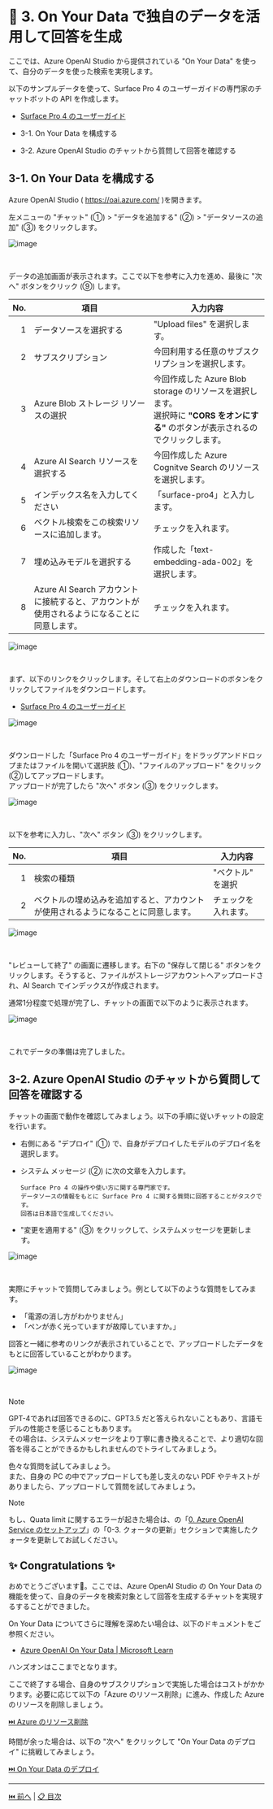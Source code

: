 # 🧪 3. On Your Data で独自のデータを活用して回答を生成

ここでは、Azure OpenAI Studio から提供されている "On Your Data" を使って、自分のデータを使った検索を実現します。

以下のサンプルデータを使って、Surface Pro 4 のユーザーガイドの専門家のチャットボットの API を作成します。

- [Surface Pro 4 のユーザーガイド](../sample-data/surface-pro-4-user-guide_ja-jp.pdf)

- 3-1. On Your Data を構成する
- 3-2. Azure OpenAI Studio のチャットから質問して回答を確認する

## 3-1. On Your Data を構成する

Azure OpenAI Studio ( <https://oai.azure.com/> )を開きます。

左メニューの "チャット" (①) > "データを追加する" (②) > "データソースの追加" (③) をクリックします。


![image](./images/3-1-1.png)

<br>

データの追加画面が表示されます。ここで以下を参考に入力を進め、最後に "次へ" ボタンをクリック (⑨) します。

No. | 項目 | 入力内容
---: | --- | ---
1 | データソースを選択する | "Upload files" を選択します。
2 | サブスクリプション | 今回利用する任意のサブスクリプションを選択します。
3 | Azure Blob ストレージ リソースの選択 | 今回作成した Azure Blob storage のリソースを選択します。<br>選択時に **"CORS をオンにする"** のボタンが表示されるのでクリックします。
4 | Azure AI Search リソースを選択する | 今回作成した Azure Cognitve Search のリソースを選択します。
5 | インデックス名を入力してください | 「surface-pro4」と入力します。
6 | ベクトル検索をこの検索リソースに追加します。 | チェックを入れます。
7 | 埋め込みモデルを選択する | 作成した「text-embedding-ada-002」を選択します。
8 | Azure AI Search アカウントに接続すると、アカウントが使用されるようになることに同意します。 | チェックを入れます。

![image](./images/3-1-2.png)

<br>

まず、以下のリンクをクリックします。そして右上のダウンロードのボタンをクリックしてファイルをダウンロードします。

- [Surface Pro 4 のユーザーガイド](../sample-data/surface-pro-4-user-guide_ja-jp.pdf)

![image](./images/3-1-3.png)

<br>

ダウンロードした「Surface Pro 4 のユーザーガイド」をドラッグアンドドロップまたはファイルを開いて選択肢 (①)、"ファイルのアップロード" をクリック (②)してアップロードします。  
アップロードが完了したら "次へ" ボタン (③) をクリックします。

![image](./images/3-1-4.png)

<br>

以下を参考に入力し、"次へ" ボタン (③) をクリックします。

No. | 項目 | 入力内容
---: | --- | ---
1 | 検索の種類 | "ベクトル" を選択
2 | ベクトルの埋め込みを追加すると、アカウントが使用されるようになることに同意します。 | チェックを入れます。

![image](./images/3-1-5.png)

<br>

"レビューして終了" の画面に遷移します。右下の "保存して閉じる" ボタンをクリックします。そうすると、ファイルがストレージアカウントへアップロードされ、AI Search でインデックスが作成されます。

通常1分程度で処理が完了し、チャットの画面で以下のように表示されます。

![image](./images/3-1-6.png)

<br>

これでデータの準備は完了しました。


## 3-2. Azure OpenAI Studio のチャットから質問して回答を確認する

チャットの画面で動作を確認してみましょう。以下の手順に従いチャットの設定を行います。

- 右側にある "デプロイ" (①) で、自身がデプロイしたモデルのデプロイ名を選択します。
- システム メッセージ (②) に次の文章を入力します。

  ```
  Surface Pro 4 の操作や使い方に関する専門家です。
  データソースの情報をもとに Surface Pro 4 に関する質問に回答することがタスクです。
  回答は日本語で生成してください。
  ```

- "変更を適用する" (③) をクリックして、システムメッセージを更新します。

![image](./images/3-1-7.png)

<br>


実際にチャットで質問してみましょう。例として以下のような質問をしてみます。

- 「電源の消し方がわかりません」
- 「ペンが赤く光っていますが故障していますか。」

回答と一緒に参考のリンクが表示されていることで、アップロードしたデータをもとに回答していることがわかります。

![image](./images/3-1-8.png)

<br>

> [!NOTE]
> GPT-4であれば回答できるのに、GPT3.5 だと答えられないこともあり、言語モデルの性能さを感じることもあります。  
> その場合は、システムメッセージをより丁寧に書き換えることで、より適切な回答を得ることができるかもしれませんのでトライしてみましょう。

色々な質問を試してみましょう。  
また、自身の PC の中でアップロードしても差し支えのない PDF やテキストがありましたら、アップロードして質問を試してみましょう。

> [!NOTE]
> もし、Quata limit に関するエラーが起きた場合は、の「[0. Azure OpenAI Service のセットアップ](./setup-azure-openai.md)」の「0-3. クォータの更新」セクションで実施したクォータを更新してお試しください。


## ✨ Congratulations ✨

おめでとうございます🎉。ここでは、Azure OpenAI Studio の On Your Data の機能を使って、自身のデータを検索対象として回答を生成するチャットを実現するすることができました。

On Your Data についてさらに理解を深めたい場合は、以下のドキュメントをご参照ください。

- [Azure OpenAI On Your Data | Microsoft Learn](https://learn.microsoft.com/ja-jp/azure/ai-services/openai/concepts/use-your-data?tabs=ai-search)

ハンズオンはここまでとなります。

ここで終了する場合、自身のサブスクリプションで実施した場合はコストがかかります。必要に応じて以下の「Azure のリソース削除」に進み、作成した Azure のリソースを削除しましょう。

[⏭️ Azure のリソース削除](./remove-azure-resources.md)

時間が余った場合は、以下の "次へ" をクリックして "On Your Data のデプロイ" に挑戦してみましょう。

[⏭️ On Your Data のデプロイ](./deploy-webapp.md)


---

[⏮️ 前へ](./setup-storage-account.md) | [📋 目次](../../README.md)
